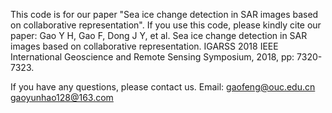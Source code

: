 This code is for our paper "Sea ice change detection in SAR images based on collaborative representation". 
If you use this code, please kindly cite our paper:
Gao Y H, Gao F, Dong J Y, et al. Sea ice change detection in SAR images based on collaborative representation. IGARSS 2018 IEEE International Geoscience and Remote Sensing Symposium, 2018, pp: 7320-7323.

If you have any questions, please contact us. 
Email: gaofeng@ouc.edu.cn gaoyunhao128@163.com
